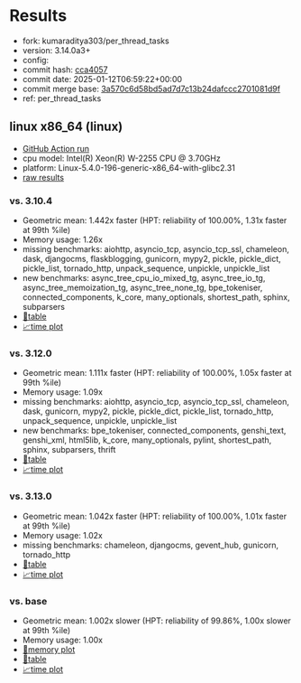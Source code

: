 # Results

- fork: kumaraditya303/per_thread_tasks
- version: 3.14.0a3+
- config: 
- commit hash: [cca4057](https://github.com/kumaraditya303/cpython/commit/cca4057)
- commit date: 2025-01-12T06:59:22+00:00
- commit merge base: [3a570c6d58bd5ad7d7c13b24dafccc2701081d9f](https://github.com/python/cpython/commit/3a570c6d58bd5ad7d7c13b24dafccc2701081d9f)
- ref: per_thread_tasks

## linux x86_64 (linux)

- [GitHub Action run](https://github.com/faster-cpython/benchmarking/actions/runs/12753592876)
- cpu model: Intel(R) Xeon(R) W-2255 CPU @ 3.70GHz
- platform: Linux-5.4.0-196-generic-x86_64-with-glibc2.31
- [raw results](bm-20250112-linux-x86_64-kumaraditya303-per_thread_tasks-3.14.0a3%2B-cca4057.json)

### vs. 3.10.4

- Geometric mean: 1.442x faster (HPT: reliability of 100.00%, 1.31x faster at 99th %ile)
- Memory usage: 1.26x
- missing benchmarks: aiohttp, asyncio_tcp, asyncio_tcp_ssl, chameleon, dask, djangocms, flaskblogging, gunicorn, mypy2, pickle, pickle_dict, pickle_list, tornado_http, unpack_sequence, unpickle, unpickle_list
- new benchmarks: async_tree_cpu_io_mixed_tg, async_tree_io_tg, async_tree_memoization_tg, async_tree_none_tg, bpe_tokeniser, connected_components, k_core, many_optionals, shortest_path, sphinx, subparsers
- [📄table](bm-20250112-linux-x86_64-kumaraditya303-per_thread_tasks-3.14.0a3%2B-cca4057-vs-3.10.4.md)
- [📈time plot](bm-20250112-linux-x86_64-kumaraditya303-per_thread_tasks-3.14.0a3%2B-cca4057-vs-3.10.4.svg)

### vs. 3.12.0

- Geometric mean: 1.111x faster (HPT: reliability of 100.00%, 1.05x faster at 99th %ile)
- Memory usage: 1.09x
- missing benchmarks: aiohttp, asyncio_tcp, asyncio_tcp_ssl, chameleon, dask, gunicorn, mypy2, pickle, pickle_dict, pickle_list, tornado_http, unpack_sequence, unpickle, unpickle_list
- new benchmarks: bpe_tokeniser, connected_components, genshi_text, genshi_xml, html5lib, k_core, many_optionals, pylint, shortest_path, sphinx, subparsers, thrift
- [📄table](bm-20250112-linux-x86_64-kumaraditya303-per_thread_tasks-3.14.0a3%2B-cca4057-vs-3.12.0.md)
- [📈time plot](bm-20250112-linux-x86_64-kumaraditya303-per_thread_tasks-3.14.0a3%2B-cca4057-vs-3.12.0.svg)

### vs. 3.13.0

- Geometric mean: 1.042x faster (HPT: reliability of 100.00%, 1.01x faster at 99th %ile)
- Memory usage: 1.02x
- missing benchmarks: chameleon, djangocms, gevent_hub, gunicorn, tornado_http
- [📄table](bm-20250112-linux-x86_64-kumaraditya303-per_thread_tasks-3.14.0a3%2B-cca4057-vs-3.13.0.md)
- [📈time plot](bm-20250112-linux-x86_64-kumaraditya303-per_thread_tasks-3.14.0a3%2B-cca4057-vs-3.13.0.svg)

### vs. base

- Geometric mean: 1.002x slower (HPT: reliability of 99.86%, 1.00x slower at 99th %ile)
- Memory usage: 1.00x
- [🧠memory plot](bm-20250112-linux-x86_64-kumaraditya303-per_thread_tasks-3.14.0a3%2B-cca4057-vs-base-mem.svg)
- [📄table](bm-20250112-linux-x86_64-kumaraditya303-per_thread_tasks-3.14.0a3%2B-cca4057-vs-base.md)
- [📈time plot](bm-20250112-linux-x86_64-kumaraditya303-per_thread_tasks-3.14.0a3%2B-cca4057-vs-base.svg)

